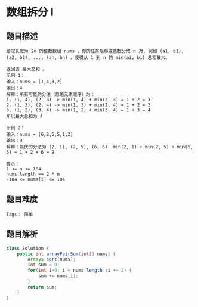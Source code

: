 # 数组拆分 I

## 题目描述
    给定长度为 2n 的整数数组 nums ，你的任务是将这些数分成 n 对, 例如 (a1, b1), (a2, b2), ..., (an, bn) ，使得从 1 到 n 的 min(ai, bi) 总和最大。

    返回该 最大总和 。
    示例 1：
    输入：nums = [1,4,3,2]
    输出：4
    解释：所有可能的分法（忽略元素顺序）为：
    1. (1, 4), (2, 3) -> min(1, 4) + min(2, 3) = 1 + 2 = 3
    2. (1, 3), (2, 4) -> min(1, 3) + min(2, 4) = 1 + 2 = 3
    3. (1, 2), (3, 4) -> min(1, 2) + min(3, 4) = 1 + 3 = 4
    所以最大总和为 4

    示例 2：
    输入：nums = [6,2,6,5,1,2]
    输出：9
    解释：最优的分法为 (2, 1), (2, 5), (6, 6). min(2, 1) + min(2, 5) + min(6, 6) = 1 + 2 + 6 = 9
     
    提示：
    1 <= n <= 104
    nums.length == 2 * n
    -104 <= nums[i] <= 104


## 题目难度
    Tags： 简单

## 题目解析
```java
class Solution {
    public int arrayPairSum(int[] nums) {
        Arrays.sort(nums);
        int sum = 0;
        for(int i=0; i < nums.length ;i += 2) {
            sum += nums[i];
        }
        return sum;
    }
}
```